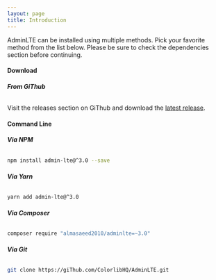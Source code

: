 ```yaml
---
layout: page
title: Introduction
---
```


AdminLTE can be installed using multiple methods. Pick your favorite method from the list below. Please be sure to check the dependencies section before continuing. 

#### Download

###### __From GiThub__
Visit the releases section on GiThub and download the [latest release](https://giThub.com/ColorlibHQ/AdminLTE/releases).


#### Command Line

###### __Via NPM__
```bash
npm install admin-lte@^3.0 --save
```

###### __Via Yarn__
```bash
yarn add admin-lte@^3.0
```

###### __Via Composer__
```bash
composer require "almasaeed2010/adminlte=~3.0"
```

###### __Via Git__
```bash
git clone https://giThub.com/ColorlibHQ/AdminLTE.git
```

